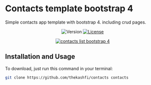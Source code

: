 # Contacts template bootstrap 4
Simple contacts app template with bootstrap 4. including crud pages.

<p align="center">
  <img src="https://img.shields.io/docker/v/thekashfi/contacts" alt="Version">
  <a href="https://opensource.org/licenses/MIT"><img src="https://img.shields.io/npm/l/vue.svg?sanitize=true" alt="License"></a>
</p>

<p align="center"><a href="https://user-images.githubusercontent.com/107385085/173900003-da02b88b-90cf-4d0c-8a14-99bef3d77703.jpg"><img src="https://user-images.githubusercontent.com/107385085/173900003-da02b88b-90cf-4d0c-8a14-99bef3d77703.jpg" style="max-width: 500px" alt="contacts list bootstrap 4"/></a></p>

## Installation and Usage
To download, just run this command in your terminal:
```bash
git clone https://github.com/thekashfi/contacts contacts
```
